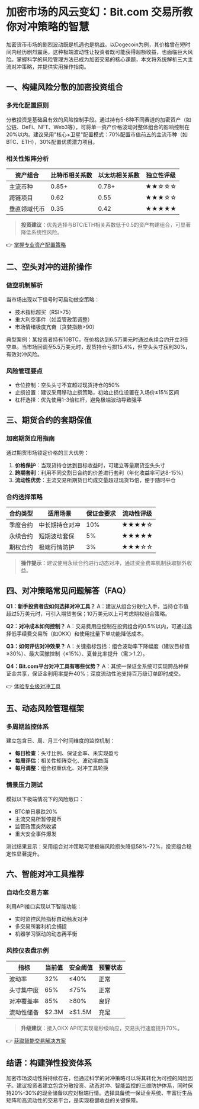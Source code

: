 # 加密市场的风云变幻：Bit.com 交易所教你对冲策略的智慧

加密货币市场的剧烈波动既是机遇也是挑战。以Dogecoin为例，其价格曾在短时间内经历剧烈震荡，这种极端波动性让投资者既可能获得超额收益，也面临巨大风险。掌握科学的风险管理方法已成为加密交易的核心课题，本文将系统解析三大主流对冲策略，并提供实用操作指南。

## 一、构建风险分散的加密投资组合

### 多元化配置原则
分散投资是基础且有效的风险控制手段。通过持有5-8种不同赛道的加密资产（如公链、DeFi、NFT、Web3等），可将单一资产价格波动对整体组合的影响控制在20%以内。建议采用"核心+卫星"配置模式：70%配置市值前五的主流币种（如BTC、ETH），30%配置优质潜力项目。

### 相关性矩阵分析
| 资产组合 | 比特币相关系数 | 以太坊相关系数 | 独立性评级 |
|---------|---------------|----------------|------------|
| 主流币种 | 0.85+         | 0.78+          | ★★☆☆☆     |
| 跨链项目 | 0.62          | 0.55           | ★★★☆☆     |
| 垂直领域代币 | 0.35          | 0.42           | ★★★★★     |

> **投资建议**：优先选择与BTC/ETH相关系数低于0.5的资产构建组合，可显著降低系统性风险。

👉 [掌握专业资产配置策略](https://bit.ly/okx_welcome)

## 二、空头对冲的进阶操作

### 做空机制解析
当市场出现以下信号时可启动做空策略：
- 技术指标超买（RSI>75）
- 重大利空事件（如监管政策调整）
- 市场情绪极度亢奋（贪婪指数>90）

典型案例：某投资者持有10BTC，在价格达到6.5万美元时通过永续合约开立3倍空单。当市场回调至5.5万美元时，现货持仓亏损15.4%，但空头头寸获利30%，有效对冲风险。

### 风险管理要点
- 仓位控制：空头头寸不宜超过现货持仓的50%
- 止损设置：建议采用移动止损策略，初始止损位设置在入场价±15%区间
- 杠杆选择：优先使用1-3倍杠杆，避免极端波动导致强平

## 三、期货合约的套期保值

### 加密期货应用指南
通过期货市场锁定价格的三大优势：
1. **价格保护**：当现货持仓达到目标收益时，可建立等量期货空头头寸
2. **跨期套利**：利用不同交割日合约的价差进行套利（年化收益率可达8-15%）
3. **流动性优势**：主流交易所期货日均成交量超过现货15倍，便于随时平仓

### 合约选择策略
| 合约类型 | 适用场景          | 保证金要求 | 流动性评级 |
|---------|-------------------|------------|------------|
| 季度合约 | 中长期持仓对冲    | 10%        | ★★★★☆     |
| 永续合约 | 短期波动套保      | 5%         | ★★★★★     |
| 期权合约 | 极端行情防护      | 3%         | ★★★☆☆     |

> **操作提示**：建议使用永续合约进行动态对冲，通过资金费率机制获取额外收益。

## 四、对冲策略常见问题解答（FAQ）

**Q1：新手投资者应如何选择对冲工具？**
A：建议从组合分散化入手，当持仓市值超过5万美元时，可引入期货套保；10万美元以上可考虑期权组合策略。

**Q2：对冲成本如何控制？**
A：交易费用应控制在投资组合的0.5%以内，可通过选择低手续费交易所（如OKX）和使用批量下单功能降低成本。

**Q3：如何评估对冲效果？**
A：关键指标包括：组合波动率下降幅度（建议目标值≥30%）、最大回撤控制（≤15%）、夏普比率提升（需＞1.2）。

**Q4：Bit.com平台对冲工具有哪些优势？**
A：其统一保证金系统可实现跨品种保证金共享，保证金利用率提升40%；深度流动性池支持百万级订单即时成交。

👉 [体验专业级对冲工具](https://bit.ly/okx_welcome)

## 五、动态风险管理框架

### 多周期监控体系
建立包含日、周、月三个时间维度的监控机制：
- **每日检查**：头寸比例、保证金率、未实现盈亏
- **每周评估**：相关性矩阵变化、波动率曲面
- **每月调整**：组合权重优化、对冲工具轮换

### 情景压力测试
模拟以下极端情况下的风险敞口：
- BTC单日暴跌20%
- 主流交易所暂停提币
- 监管政策突然收紧
- 重大安全事件爆发

测试结果显示：采用组合对冲策略可使极端风险损失降低58%-72%，投资组合稳定性显著提升。

## 六、智能对冲工具推荐

### 自动化交易方案
利用API接口实现以下智能功能：
- 实时监控风险指标自动触发对冲
- 多交易所套利机会捕捉
- 机器学习驱动的动态再平衡

### 风控仪表盘示例
| 指标        | 当前值 | 安全阈值 | 预警状态 |
|-------------|--------|----------|----------|
| 波动率      | 32%    | ≤40%     | 正常     |
| 头寸集中度 | 65%    | ≤75%     | 正常     |
| 对冲覆盖率 | 85%    | ≥80%     | 良好     |
| 流动性储备  | $2.3M  | ≥$1.5M   | 充足     |

> **升级建议**：接入OKX API可实现毫秒级响应，交易执行速度提升70%。

👉 [获取智能交易解决方案](https://bit.ly/okx_welcome)

## 结语：构建弹性投资体系

加密市场波动性将持续存在，但通过科学的对冲策略可以将其转化为可控的风险因子。建议投资者建立包含分散投资、动态对冲、智能监控的三维防护体系，同时保持20%-30%的现金储备以应对极端行情。选择具备统一保证金系统、丰富衍生品矩阵和高流动性的交易平台，是实现稳健收益的关键保障。